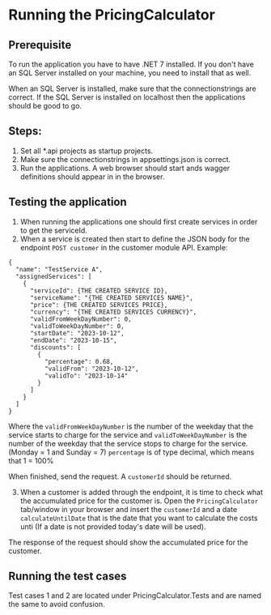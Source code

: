 # Running the PricingCalculator

## Prerequisite
To run the application you have to have .NET 7 installed. If you don't have an SQL Server installed on your machine, you need to install that as well.

When an SQL Server is installed, make sure that the connectionstrings are correct. If the SQL Server is installed on localhost then the applications should be good to go.

## Steps:

1. Set all *.api projects as startup projects. 
2. Make sure the connectionstrings in appsettings.json is correct.
3. Run the applications. A web browser should start ands wagger definitions should appear in in the browser.

## Testing the application
1. When running the applications one should first create services in order to get the serviceId.
2. When a service is created then start to define the JSON body for the endpoint `POST customer` in the customer module API. Example:

```
{
  "name": "TestService A",
  "assignedServices": [
    {
      "serviceId": {THE CREATED SERVICE ID},
      "serviceName": "{THE CREATED SERVICES NAME}",
      "price": {THE CREATED SERVICES PRICE},
      "currency": "{THE CREATED SERVICES CURRENCY}",
      "validFromWeekDayNumber": 0,
      "validToWeekDayNumber": 0,
      "startDate": "2023-10-12",
      "endDate": "2023-10-15",
      "discounts": [
        {
          "percentage": 0.68,
          "validFrom": "2023-10-12",
          "validTo": "2023-10-14"
        }
      ]
    }
  ]
}
```
      
Where the `validFromWeekDayNumber` is the number of the weekday that the service starts to charge for the service and `validToWeekDayNumber` is the number of the weekday that the service stops to charge for the service. (Monday = 1 and Sunday = 7)
`percentage` is of type decimal, which means that 1 = 100%

When finished, send the request. A `customerId` should be returned.

3. When a customer is added through the endpoint, it is time to check what the accumulated price for the customer is. 
Open the `PricingCalculator` tab/window in your browser and insert the `customerId` and a date `calculateUntilDate` that is the date that you want to calculate the costs unti (If a date is not provided today's date will be used).

The response of the request should show the accumulated price for the customer.


## Running the test cases
 Test cases 1 and 2 are located under PricingCalculator.Tests and are named the same to avoid confusion.
